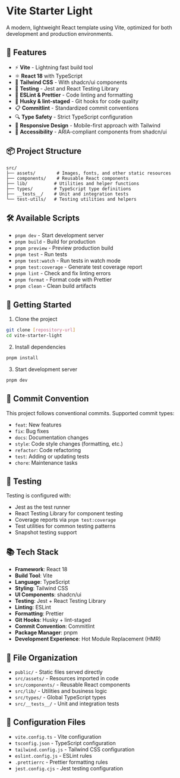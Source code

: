 # Vite Starter Light

A modern, lightweight React template using Vite, optimized for both development and production environments.

## 🚀 Features

- ⚡️ **Vite** - Lightning fast build tool
- ⚛️ **React 18** with TypeScript
- 🎨 **Tailwind CSS** - With shadcn/ui components
- 🧪 **Testing** - Jest and React Testing Library
- 📝 **ESLint & Prettier** - Code linting and formatting
- 🔄 **Husky & lint-staged** - Git hooks for code quality
- 📋 **Commitlint** - Standardized commit conventions
- 🔍 **Type Safety** - Strict TypeScript configuration
- 📱 **Responsive Design** - Mobile-first approach with Tailwind
- 🎯 **Accessibility** - ARIA-compliant components from shadcn/ui

## 📦 Project Structure

```
src/
├── assets/        # Images, fonts, and other static resources
├── components/    # Reusable React components
├── lib/          # Utilities and helper functions
├── types/        # TypeScript type definitions
├── __tests__/    # Unit and integration tests
└── test-utils/   # Testing utilities and helpers
```

## 🛠️ Available Scripts

- `pnpm dev` - Start development server
- `pnpm build` - Build for production
- `pnpm preview` - Preview production build
- `pnpm test` - Run tests
- `pnpm test:watch` - Run tests in watch mode
- `pnpm test:coverage` - Generate test coverage report
- `pnpm lint` - Check and fix linting errors
- `pnpm format` - Format code with Prettier
- `pnpm clean` - Clean build artifacts

## 🚦 Getting Started

1. Clone the project

```bash
git clone [repository-url]
cd vite-starter-light
```

2. Install dependencies

```bash
pnpm install
```

3. Start development server

```bash
pnpm dev
```

## 📝 Commit Convention

This project follows conventional commits. Supported commit types:

- `feat`: New features
- `fix`: Bug fixes
- `docs`: Documentation changes
- `style`: Code style changes (formatting, etc.)
- `refactor`: Code refactoring
- `test`: Adding or updating tests
- `chore`: Maintenance tasks

## 🧪 Testing

Testing is configured with:

- Jest as the test runner
- React Testing Library for component testing
- Coverage reports via `pnpm test:coverage`
- Test utilities for common testing patterns
- Snapshot testing support

## 📚 Tech Stack

- **Framework**: React 18
- **Build Tool**: Vite
- **Language**: TypeScript
- **Styling**: Tailwind CSS
- **UI Components**: shadcn/ui
- **Testing**: Jest + React Testing Library
- **Linting**: ESLint
- **Formatting**: Prettier
- **Git Hooks**: Husky + lint-staged
- **Commit Convention**: Commitlint
- **Package Manager**: pnpm
- **Development Experience**: Hot Module Replacement (HMR)

## 📂 File Organization

- `public/` - Static files served directly
- `src/assets/` - Resources imported in code
- `src/components/` - Reusable React components
- `src/lib/` - Utilities and business logic
- `src/types/` - Global TypeScript types
- `src/__tests__/` - Unit and integration tests

## 🔧 Configuration Files

- `vite.config.ts` - Vite configuration
- `tsconfig.json` - TypeScript configuration
- `tailwind.config.js` - Tailwind CSS configuration
- `eslint.config.js` - ESLint rules
- `.prettierrc` - Prettier formatting rules
- `jest.config.cjs` - Jest testing configuration
